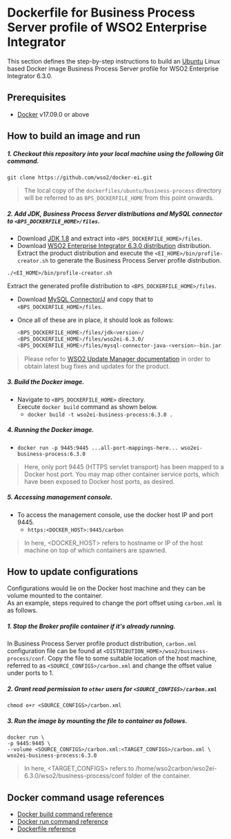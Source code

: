 # Dockerfile for Business Process Server profile of WSO2 Enterprise Integrator #
This section defines the step-by-step instructions to build an [Ubuntu](https://hub.docker.com/_/ubuntu/) Linux based Docker image
Business Process Server profile for WSO2 Enterprise Integrator 6.3.0.

## Prerequisites

* [Docker](https://www.docker.com/get-docker) v17.09.0 or above

## How to build an image and run
##### 1. Checkout this repository into your local machine using the following Git command.
```
git clone https://github.com/wso2/docker-ei.git
```

>The local copy of the `dockerfiles/ubuntu/business-process` directory will be referred to as `BPS_DOCKERFILE_HOME` from this point onwards.

##### 2. Add JDK, Business Process Server distributions and MySQL connector to `<BPS_DOCKERFILE_HOME>/files`.

- Download [JDK 1.8](http://www.oracle.com/technetwork/java/javase/downloads/jdk8-downloads-2133151.html) and
extract into `<BPS_DOCKERFILE_HOME>/files`.
- Download [WSO2 Enterprise Integrator 6.3.0 distribution](https://wso2.com/integration/) distribution.
Extract the product distribution and execute the `<EI_HOME>/bin/profile-creator.sh` to generate the Business Process Server
profile distribution.

```
./<EI_HOME>/bin/profile-creator.sh
``` 

Extract the generated profile distribution to `<BPS_DOCKERFILE_HOME>/files`.
- Download [MySQL Connector/J](https://downloads.mysql.com/archives/c-j)
and copy that to `<BPS_DOCKERFILE_HOME>/files`.
- Once all of these are in place, it should look as follows:

  ```bash
  <BPS_DOCKERFILE_HOME>/files/jdk<version>/
  <BPS_DOCKERFILE_HOME>/files/wso2ei-6.3.0/
  <BPS_DOCKERFILE_HOME>/files/mysql-connector-java-<version>-bin.jar
  ```
  
>Please refer to [WSO2 Update Manager documentation]( https://docs.wso2.com/display/WUM300/WSO2+Update+Manager)
in order to obtain latest bug fixes and updates for the product.

##### 3. Build the Docker image.
- Navigate to `<BPS_DOCKERFILE_HOME>` directory. <br>
  Execute `docker build` command as shown below.
    + `docker build -t wso2ei-business-process:6.3.0 .`
    
##### 4. Running the Docker image.
- `docker run -p 9445:9445 ...all-port-mappings-here... wso2ei-business-process:6.3.0`
>Here, only port 9445 (HTTPS servlet transport) has been mapped to a Docker host port.
You may map other container service ports, which have been exposed to Docker host ports, as desired.

##### 5. Accessing management console.
- To access the management console, use the docker host IP and port 9445.
    + `https:<DOCKER_HOST>:9445/carbon`
    
>In here, <DOCKER_HOST> refers to hostname or IP of the host machine on top of which containers are spawned.

## How to update configurations
Configurations would lie on the Docker host machine and they can be volume mounted to the container. <br>
As an example, steps required to change the port offset using `carbon.xml` is as follows.

##### 1. Stop the Broker profile container if it's already running.
In Business Process Server profile product distribution, `carbon.xml` configuration file can be found at `<DISTRIBUTION_HOME>/wso2/business-process/conf`.
Copy the file to some suitable location of the host machine, referred to as `<SOURCE_CONFIGS>/carbon.xml` and change
the offset value under ports to 1.

##### 2. Grant read permission to `other` users for `<SOURCE_CONFIGS>/carbon.xml`
```
chmod o+r <SOURCE_CONFIGS>/carbon.xml
```

##### 3. Run the image by mounting the file to container as follows.
```
docker run \
-p 9445:9445 \
--volume <SOURCE_CONFIGS>/carbon.xml:<TARGET_CONFIGS>/carbon.xml \
wso2ei-business-process:6.3.0
```

>In here, <TARGET_CONFIGS> refers to /home/wso2carbon/wso2ei-6.3.0/wso2/business-process/conf folder of the container.


## Docker command usage references

* [Docker build command reference](https://docs.docker.com/engine/reference/commandline/build/)
* [Docker run command reference](https://docs.docker.com/engine/reference/run/)
* [Dockerfile reference](https://docs.docker.com/engine/reference/builder/)
